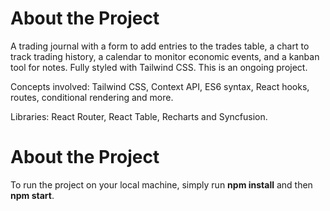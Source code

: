 # About the Project

A trading journal with a form to add entries to the trades table, a chart to track trading history, a calendar to monitor economic events, and a kanban tool for notes. Fully styled with Tailwind CSS. This is an ongoing project.

Concepts involved: Tailwind CSS, Context API, ES6 syntax, React hooks, routes, conditional rendering and more.

Libraries: React Router, React Table, Recharts and Syncfusion.

# About the Project

To run the project on your local machine, simply run **npm install** and then **npm start**.
